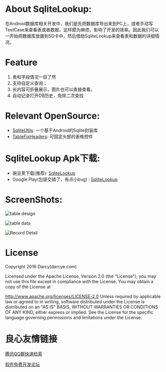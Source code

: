# About SqliteLookup:

在Android数据库相关开发中，我们是先把数据库导出来到PC上，或者手动写TestCase来查看表或者数据，这样颇为麻烦，影响了开发的效率。因此我们可以一开始把数据库放置到SD卡中，然后借助SqliteLookup来查看表和数据的详细情况。

# Feature

1. 表和字段情况一目了然
2. 支持自定义查询；
3. 长内容可折叠展示，图片也可以直接查看。
4. 自动记录打开DB历史，免除二次查找

# Relevant OpenSource:

- [SqliteUtils](http://www.oschina.net/p/SQLiteUtils): 一个基于Android的Sqlite封装库
- [TableFixHeaders](https://github.com/InQBarna/TableFixHeaders): 可固定头部的表格控件

# SqliteLookup Apk下载:

- 豌豆荚下载(推荐): [SqliteLookup](http://www.wandoujia.com/apps/com.darcye.sqlitelookup)
- Google Play(包提交错了，有点小bug) : [SqliteLookup](https://play.google.com/store/apps/details?id=com.darcye.sqlitelookup)

# ScreenShots:

![table design](http://git.oschina.net/uploads/images/2016/0322/104013_81d92df1_33.png "Table Desgin")

![table data](http://git.oschina.net/uploads/images/2016/0322/104106_65522cb3_33.png "Table Data")

![Record Detail](http://git.oschina.net/uploads/images/2016/0322/104136_97b7858d_33.png "Record Detail")

# License

Copyright 2016 Darcy(darcye.com)

Licensed under the Apache License, Version 2.0 (the "License"); you may not use this file except in compliance with the License. You may obtain a copy of the License at

   http://www.apache.org/licenses/LICENSE-2.0
Unless required by applicable law or agreed to in writing, software distributed under the License is distributed on an "AS IS" BASIS, WITHOUT WARRANTIES OR CONDITIONS OF ANY KIND, either express or implied. See the License for the specific language governing permissions and limitations under the License.

 # 良心友情链接

[腾讯QQ群快速检索](http://u.720life.cn/s/8cf73f7c)

[软件免费开发论坛](http://u.720life.cn/s/bbb01dc0)